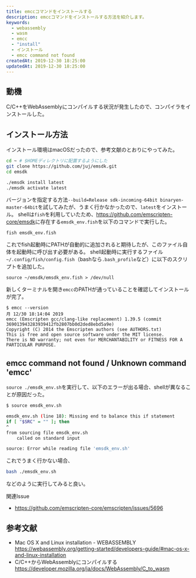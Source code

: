 ```yaml
---
title: emccコマンドをインストールする
description: emccコマンドをインストールする方法を紹介します。
keywords:
  - webassembly
  - wasm
  - emcc
  - "install"
  - インストール
  - emcc command not found
createdAt: 2019-12-30 18:25:00
updatedAt: 2019-12-30 18:25:00
---
```


## 動機

C/C++をWebAssemblyにコンパイルする状況が発生したので、コンパイラをインストールした。

## インストール方法

インストール環境はmacOSだったので、参考文献のとおりにやってみた。

```bash
cd ~ # $HOMEディレクトリに配置するようにした
git clone https://github.com/juj/emsdk.git
cd emsdk

./emsdk install latest
./emsdk activate latest
```

バージョンを指定する方法`--build=Release sdk-incoming-64bit binaryen-master-64bit`を試してみたが、うまく行かなかったので、`latest`をインストール。
shellは`fish`を利用していたため、<https://github.com/emscripten-core/emsdk>に存在する`emsdk_env.fish`を以下のコマンドで実行した。

```fish
fish emsdk_env.fish
```

これでfish起動時にPATHが自動的に追加されると期待したが、このファイル自体を起動時に呼び出す必要がある。
shell起動時に実行するファイル`~/.config/fish/config.fish`（bashなら`.bash_profile`など）に以下のスクリプトを追加した。

```fish
source ~/emsdk/emsdk_env.fish > /dev/null
```

新しくターミナルを開き`emcc`のPATHが通っていることを確認してインストールが完了。

```
$ emcc --version                                                                                                                                         月 12/30 18:14:04 2019
emcc (Emscripten gcc/clang-like replacement) 1.39.5 (commit 369013943283939412fb2807bb0d2ded8ebd5a9e)
Copyright (C) 2014 the Emscripten authors (see AUTHORS.txt)
This is free and open source software under the MIT license.
There is NO warranty; not even for MERCHANTABILITY or FITNESS FOR A PARTICULAR PURPOSE.
```

## emcc command not found /  Unknown command 'emcc'

`source ./emsdk_env.sh`を実行して、以下のエラーが出る場合、shellが異なることが原因だった。

```bash
$ source emsdk_env.sh

emsdk_env.sh (line 18): Missing end to balance this if statement
if [ "$SRC" = "" ]; then
^
from sourcing file emsdk_env.sh
	called on standard input

source: Error while reading file 'emsdk_env.sh'
```

これでうまく行かない場合、

```bash
bash ./emsdk_env.sh
```

などのように実行してみると良い。

関連Issue

* https://github.com/emscripten-core/emscripten/issues/5696

## 参考文献

* Mac OS X and Linux installation - WEBASSEMBLY<br /><https://webassembly.org/getting-started/developers-guide/#mac-os-x-and-linux-installation>
* C/C++からWebAssemblyにコンパイルする<br /><https://developer.mozilla.org/ja/docs/WebAssembly/C_to_wasm>
